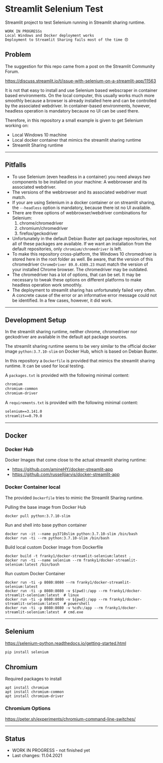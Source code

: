 # Streamlit Selenium Test

Streamlit project to test Selenium running in Streamlit sharing runtime.

    WORK IN PROGRESSs  
    Local Windows and Docker deployment works  
    Deployment to Streamlit Sharing fails most of the time 😞

## Problem

The suggestion for this repo came from a post on the Streamlit Community Forum.

<https://discuss.streamlit.io/t/issue-with-selenium-on-a-streamlit-app/11563>

It is not that easy to install and use Selenium based webscraper in container based environments.
On the local computer, this usually works much more smoothly because a browser is already installed here and can be controlled by the associated webdriver.
In container-based environments, however, headless operation is mandatory because no UI can be used there.

Therefore, in this repository a small example is given to get Selenium working on:

- Local Windows 10 machine
- Local docker container that mimics the streamlit sharing runtime
- Streamlit Sharing runtime

---

## Pitfalls

- To use Selenium (even headless in a container) you need always *two* components to be installed on your machine: A webbrowser and its associated webdriver.
- The versions of the webbrowser and its associated webdriver must match.
- If your are using Selenium in a docker container or on streamlit sharing, the `--headless` option is mandatory, because there ist no UI available.
- There are three options of webbrowser/webdriver combinations for Selenium:
  1. chrome/chromedriver
  2. chromium/chromedriver
  3. firefox/geckodriver
- Unfortunately in the default Debian Buster apt package repositories, not all of these packages are available. If we want an installation from the default repositories, only `chromium/chromedriver` is left.
- To make this repository cross-platform, the Windows 10 chromedriver is stored here in the root folder as well. Be aware, that the version of this chromedriver `ChromeDriver 89.0.4389.23` must match the version of your installed Chrome browser. The chromedriver may be outdated.
- The chromedriver has a lot of options, that can be set. It may be necessary to tweak these options on different platforms to make headless operation work smoothly.
- The deployment to streamlit sharing has unfortunately failed very often. A concrete cause of the error or an informative error message could not be identified. In a few cases, however, it did work.

---

## Development Setup

In the streamlit sharing runtime, neither chrome, chromedriver nor geckodriver are available in the default apt package sources.

The streamlit sharing runtime seems to be very similar to the official docker image `python:3.7.10-slim` on Docker Hub, which is based on Debian Buster.

In this repository a `Dockerfile` is provided that mimics the streamlit sharing runtime. It can be used for local testing.

A `packages.txt` is provided with the following minimal content:

```txt
chromium
chromium-common
chromium-driver
```

A `requirements.txt` is provided with the following minimal content:

```txt
selenium==3.141.0
streamlit==0.79.0
```

---

## Docker

### Docker Hub

Docker Images that come close to the actual streamlit sharing runtime:

- <https://github.com/amineHY/docker-streamlit-app>
- <https://github.com/russelljjarvis/docker-streamlit-app>

### Docker Container local

The provided `Dockerfile` tries to mimic the Streamlit Sharing runtime.

Pulling the base image from Docker Hub

```shell
docker pull python:3.7.10-slim
```

Run and shell into base python container

```shell
docker run -it --name py3710slim python:3.7.10-slim /bin/bash
docker run -ti --rm python:3.7.10-slim /bin/bash
```

Build local custom Docker Image from Dockerfile

```shell
docker build -t franky1/docker-streamlit-selenium:latest .
docker run -ti --name selenium --rm franky1/docker-streamlit-selenium:latest /bin/bash
```

Run custom Docker Container

```shell
docker run -ti -p 8080:8080 --rm franky1/docker-streamlit-selenium:latest
docker run -ti -p 8080:8080 -v $(pwd):/app --rm franky1/docker-streamlit-selenium:latest  # linux
docker run -ti -p 8080:8080 -v ${pwd}:/app --rm franky1/docker-streamlit-selenium:latest  # powershell
docker run -ti -p 8080:8080 -v %cd%:/app --rm franky1/docker-streamlit-selenium:latest  # cmd.exe
```

---

## Selenium

<https://selenium-python.readthedocs.io/getting-started.html>

```sh
pip install selenium
```

## Chromium

Required packages to install

```
apt install chromium
apt install chromium-common
apt install chromium-driver
```

### Chromium Options

<https://peter.sh/experiments/chromium-command-line-switches/>

---

## Status

- WORK IN PROGRESS - not finished yet
- Last changes: 11.04.2021
